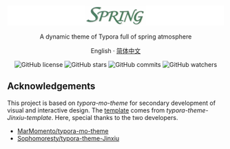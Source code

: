<img src=".assets/logo-spring.png" alt="logo-spring" />

<p align="center">
    A dynamic theme of Typora full of spring atmosphere
</p>

<p align="center">
    <a>English</a>
    ·
    <a href="./README_cn.md">简体中文</a>
</p>
<p align="center">
  <a>
    <img src="https://img.shields.io/github/license/SprInec/typora-spring-theme" alt="GitHub license">
  </a>
  <a>
    <img src="https://badgen.net/github/stars/SprInec/typora-spring-theme?color=green&icon=github" alt="GitHub stars">
  </a>
  <a>
    <img src="https://badgen.net/github/commits/SprInec/typora-spring-theme?icon=github" alt="GitHub commits">
  </a>
  <a>
    <img src="https://badgen.net/github/watchers/SprInec/typora-spring-theme?color=purple&icon=github" alt="GitHub watchers">
  </a>
</p>



## Acknowledgements

This project is based on *typora-mo-theme* for secondary development of visual and interactive design. The [template](template/) comes from *typora-theme-Jinxiu-template*. Here, special thanks to the two developers.

- [MarMomento/typora-mo-theme](MarMomento/typora-mo-theme)
- [Sophomoresty/typora-theme-Jinxiu](Sophomoresty/typora-theme-Jinxiu)

